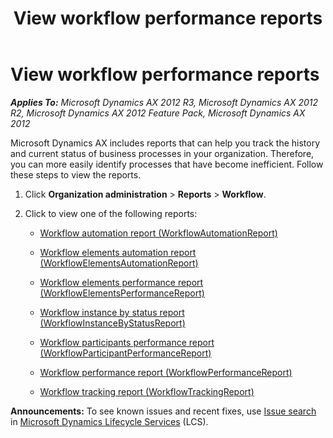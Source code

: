 ﻿---
title: View workflow performance reports
TOCTitle: View workflow performance reports
ms:assetid: 770bbcd9-42e3-45b1-841f-a11ed339e988
ms:mtpsurl: https://technet.microsoft.com/en-us/library/Hh538454(v=AX.60)
ms:contentKeyID: 39508879
ms.date: 04/18/2014
mtps_version: v=AX.60
---

# View workflow performance reports 


_**Applies To:** Microsoft Dynamics AX 2012 R3, Microsoft Dynamics AX 2012 R2, Microsoft Dynamics AX 2012 Feature Pack, Microsoft Dynamics AX 2012_

Microsoft Dynamics AX includes reports that can help you track the history and current status of business processes in your organization. Therefore, you can more easily identify processes that have become inefficient. Follow these steps to view the reports.

1.  Click **Organization administration** \> **Reports** \> **Workflow**.

2.  Click to view one of the following reports:
    
      - [Workflow automation report (WorkflowAutomationReport)](workflow-automation-report-workflowautomationreport.md)
    
      - [Workflow elements automation report (WorkflowElementsAutomationReport)](workflow-elements-automation-report-workflowelementsautomationreport.md)
    
      - [Workflow elements performance report (WorkflowElementsPerformanceReport)](workflow-elements-performance-report-workflowelementsperformancereport.md)
    
      - [Workflow instance by status report (WorkflowInstanceByStatusReport)](workflow-instance-by-status-report-workflowinstancebystatusreport.md)
    
      - [Workflow participants performance report (WorkflowParticipantPerformanceReport)](workflow-participants-performance-report-workflowparticipantperformancereport.md)
    
      - [Workflow performance report (WorkflowPerformanceReport)](workflow-performance-report-workflowperformancereport.md)
    
      - [Workflow tracking report (WorkflowTrackingReport)](workflow-tracking-report-workflowtrackingreport.md)

  
**Announcements:** To see known issues and recent fixes, use [Issue search](http://go.microsoft.com/fwlink/?linkid=389258) in [Microsoft Dynamics Lifecycle Services](http://go.microsoft.com/fwlink/?linkid=306505) (LCS).

